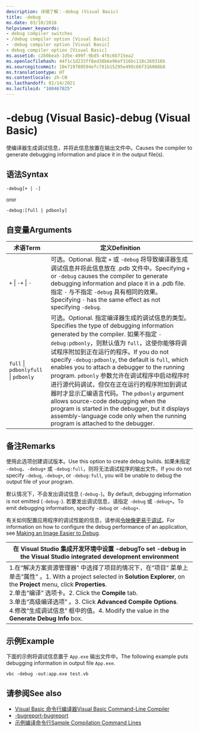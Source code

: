 ```yaml
---
description: 详细了解：-debug (Visual Basic)
title: -debug
ms.date: 03/10/2018
helpviewer_keywords:
- debug compiler switches
- /debug compiler option [Visual Basic]
- -debug compiler option [Visual Basic]
- debug compiler option [Visual Basic]
ms.assetid: c2b0bea5-1d5e-499f-9bd5-4f6c6b715ea2
ms.openlocfilehash: 44f1c1d233ff8ed38b6e96ef316bc118c269316b
ms.sourcegitcommit: 10e719780594efc781b15295e499c66f316068b8
ms.translationtype: HT
ms.contentlocale: zh-CN
ms.lasthandoff: 02/14/2021
ms.locfileid: "100467025"
---
```

# <a name="-debug-visual-basic"></a><span data-ttu-id="8b11f-103">-debug (Visual Basic)</span><span class="sxs-lookup"><span data-stu-id="8b11f-103">-debug (Visual Basic)</span></span>

<span data-ttu-id="8b11f-104">使编译器生成调试信息，并将此信息放置在输出文件中。</span><span class="sxs-lookup"><span data-stu-id="8b11f-104">Causes the compiler to generate debugging information and place it in the output file(s).</span></span>

## <a name="syntax"></a><span data-ttu-id="8b11f-105">语法</span><span class="sxs-lookup"><span data-stu-id="8b11f-105">Syntax</span></span>

```console
-debug[+ | -]
```

<span data-ttu-id="8b11f-106">or</span><span class="sxs-lookup"><span data-stu-id="8b11f-106">or</span></span>

```console
-debug:[full | pdbonly]
```

## <a name="arguments"></a><span data-ttu-id="8b11f-107">自变量</span><span class="sxs-lookup"><span data-stu-id="8b11f-107">Arguments</span></span>

|<span data-ttu-id="8b11f-108">术语</span><span class="sxs-lookup"><span data-stu-id="8b11f-108">Term</span></span>|<span data-ttu-id="8b11f-109">定义</span><span class="sxs-lookup"><span data-stu-id="8b11f-109">Definition</span></span>|
|---|---|
|<span data-ttu-id="8b11f-110">`+` &#124; `-`</span><span class="sxs-lookup"><span data-stu-id="8b11f-110">`+` &#124; `-`</span></span>|<span data-ttu-id="8b11f-111">可选。</span><span class="sxs-lookup"><span data-stu-id="8b11f-111">Optional.</span></span> <span data-ttu-id="8b11f-112">指定 `+` 或 `-debug` 将导致编译器生成调试信息并将此信息放在 .pdb 文件中。</span><span class="sxs-lookup"><span data-stu-id="8b11f-112">Specifying `+` or `-debug` causes the compiler to generate debugging information and place it in a .pdb file.</span></span> <span data-ttu-id="8b11f-113">指定 `-` 与不指定 `-debug` 具有相同的效果。</span><span class="sxs-lookup"><span data-stu-id="8b11f-113">Specifying `-` has the same effect as not specifying `-debug`.</span></span>|
|<span data-ttu-id="8b11f-114">`full` &#124; `pdbonly`</span><span class="sxs-lookup"><span data-stu-id="8b11f-114">`full` &#124; `pdbonly`</span></span>|<span data-ttu-id="8b11f-115">可选。</span><span class="sxs-lookup"><span data-stu-id="8b11f-115">Optional.</span></span> <span data-ttu-id="8b11f-116">指定编译器生成的调试信息的类型。</span><span class="sxs-lookup"><span data-stu-id="8b11f-116">Specifies the type of debugging information generated by the compiler.</span></span> <span data-ttu-id="8b11f-117">如果不指定 `-debug:pdbonly`，则默认值为 `full`，这使你能够将调试程序附加到正在运行的程序。</span><span class="sxs-lookup"><span data-stu-id="8b11f-117">If you do not specify `-debug:pdbonly`, the default is `full`, which enables you to attach a debugger to the running program.</span></span> <span data-ttu-id="8b11f-118">`pdbonly` 参数允许在调试程序中启动程序时进行源代码调试，但仅在正在运行的程序附加到调试器时才显示汇编语言代码。</span><span class="sxs-lookup"><span data-stu-id="8b11f-118">The `pdbonly` argument allows source-code debugging when the program is started in the debugger, but it displays assembly-language code only when the running program is attached to the debugger.</span></span>|

## <a name="remarks"></a><span data-ttu-id="8b11f-119">备注</span><span class="sxs-lookup"><span data-stu-id="8b11f-119">Remarks</span></span>

<span data-ttu-id="8b11f-120">使用此选项创建调试版本。</span><span class="sxs-lookup"><span data-stu-id="8b11f-120">Use this option to create debug builds.</span></span> <span data-ttu-id="8b11f-121">如果未指定 `-debug`、`-debug+` 或 `-debug:full`，则将无法调试程序的输出文件。</span><span class="sxs-lookup"><span data-stu-id="8b11f-121">If you do not specify `-debug`, `-debug+`, or `-debug:full`, you will be unable to debug the output file of your program.</span></span>

<span data-ttu-id="8b11f-122">默认情况下，不会发出调试信息 (`-debug-`)。</span><span class="sxs-lookup"><span data-stu-id="8b11f-122">By default, debugging information is not emitted (`-debug-`).</span></span> <span data-ttu-id="8b11f-123">若要发出调试信息，请指定 `-debug` 或 `-debug+`。</span><span class="sxs-lookup"><span data-stu-id="8b11f-123">To emit debugging information, specify `-debug` or `-debug+`.</span></span>

<span data-ttu-id="8b11f-124">有关如何配置应用程序的调试性能的信息，请参阅[令映像更易于调试](../../../framework/debug-trace-profile/making-an-image-easier-to-debug.md)。</span><span class="sxs-lookup"><span data-stu-id="8b11f-124">For information on how to configure the debug performance of an application, see [Making an Image Easier to Debug](../../../framework/debug-trace-profile/making-an-image-easier-to-debug.md).</span></span>

|<span data-ttu-id="8b11f-125">在 Visual Studio 集成开发环境中设置 -debug</span><span class="sxs-lookup"><span data-stu-id="8b11f-125">To set -debug in the Visual Studio integrated development environment</span></span>|
|---|
|<span data-ttu-id="8b11f-126">1.在“解决方案资源管理器”  中选择了项目的情况下，在“项目”  菜单上单击“属性”  。</span><span class="sxs-lookup"><span data-stu-id="8b11f-126">1.  With a project selected in **Solution Explorer**, on the **Project** menu, click **Properties**.</span></span> <br /><span data-ttu-id="8b11f-127">2.单击“编译”  选项卡。</span><span class="sxs-lookup"><span data-stu-id="8b11f-127">2.  Click the **Compile** tab.</span></span><br /><span data-ttu-id="8b11f-128">3.单击“高级编译选项”  。</span><span class="sxs-lookup"><span data-stu-id="8b11f-128">3.  Click **Advanced Compile Options**.</span></span><br /><span data-ttu-id="8b11f-129">4.修改“生成调试信息”  框中的值。</span><span class="sxs-lookup"><span data-stu-id="8b11f-129">4.  Modify the value in the **Generate Debug Info** box.</span></span>|

## <a name="example"></a><span data-ttu-id="8b11f-130">示例</span><span class="sxs-lookup"><span data-stu-id="8b11f-130">Example</span></span>

<span data-ttu-id="8b11f-131">下面的示例将调试信息置于 `App.exe` 输出文件中。</span><span class="sxs-lookup"><span data-stu-id="8b11f-131">The following example puts debugging information in output file `App.exe`.</span></span>

```console
vbc -debug -out:app.exe test.vb
```

## <a name="see-also"></a><span data-ttu-id="8b11f-132">请参阅</span><span class="sxs-lookup"><span data-stu-id="8b11f-132">See also</span></span>

- [<span data-ttu-id="8b11f-133">Visual Basic 命令行编译器</span><span class="sxs-lookup"><span data-stu-id="8b11f-133">Visual Basic Command-Line Compiler</span></span>](index.md)
- [<span data-ttu-id="8b11f-134">-bugreport</span><span class="sxs-lookup"><span data-stu-id="8b11f-134">-bugreport</span></span>](bugreport.md)
- [<span data-ttu-id="8b11f-135">示例编译命令行</span><span class="sxs-lookup"><span data-stu-id="8b11f-135">Sample Compilation Command Lines</span></span>](sample-compilation-command-lines.md)
